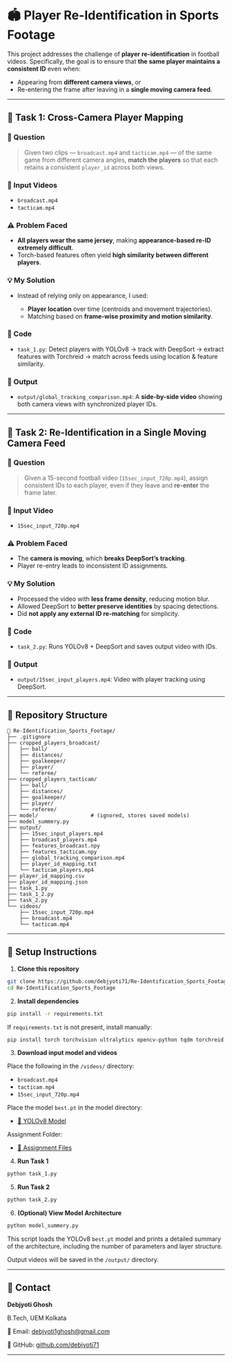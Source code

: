 # 🏟️ Player Re-Identification in Sports Footage

This project addresses the challenge of **player re-identification** in football videos. Specifically, the goal is to ensure that **the same player maintains a consistent ID** even when:

* Appearing from **different camera views**, or
* Re-entering the frame after leaving in a **single moving camera feed**.

---

## 🌟 Task 1: Cross-Camera Player Mapping

### 📌 Question

> Given two clips — `broadcast.mp4` and `tacticam.mp4` — of the same game from different camera angles, **match the players** so that each retains a consistent `player_id` across both views.

### 📅 Input Videos

* `broadcast.mp4`
* `tacticam.mp4`

### ⚠️ Problem Faced

* **All players wear the same jersey**, making **appearance-based re-ID extremely difficult**.
* Torch-based features often yield **high similarity between different players**.

### 💡 My Solution

* Instead of relying only on appearance, I used:

  * **Player location** over time (centroids and movement trajectories).
  * Matching based on **frame-wise proximity and motion similarity**.

### 🧠 Code

* `task_1.py`: Detect players with YOLOv8 → track with DeepSort → extract features with Torchreid → match across feeds using location & feature similarity.

### 🎨 Output

* `output/global_tracking_comparison.mp4`: A **side-by-side video** showing both camera views with synchronized player IDs.

---

## 🌟 Task 2: Re-Identification in a Single Moving Camera Feed

### 📌 Question

> Given a 15-second football video (`15sec_input_720p.mp4`), assign consistent IDs to each player, even if they leave and **re-enter** the frame later.

### 📅 Input Video

* `15sec_input_720p.mp4`

### ⚠️ Problem Faced

* The **camera is moving**, which **breaks DeepSort’s tracking**.
* Player re-entry leads to inconsistent ID assignments.

### 💡 My Solution

* Processed the video with **less frame density**, reducing motion blur.
* Allowed DeepSort to **better preserve identities** by spacing detections.
* Did **not apply any external ID re-matching** for simplicity.

### 🧠 Code

* `task_2.py`: Runs YOLOv8 + DeepSort and saves output video with IDs.

### 🎨 Output

* `output/15sec_input_players.mp4`: Video with player tracking using DeepSort.

---

## 📆 Repository Structure

```
📁 Re-Identification_Sports_Footage/
├── .gitignore
├── cropped_players_broadcast/
│   ├── ball/
│   ├── distances/
│   ├── goalkeeper/
│   ├── player/
│   └── referee/
├── cropped_players_tacticam/
│   ├── ball/
│   ├── distances/
│   ├── goalkeeper/
│   ├── player/
│   └── referee/
├── model/                 # (ignored, stores saved models)
├── model_summery.py
├── output/
│   ├── 15sec_input_players.mp4
│   ├── broadcast_players.mp4
│   ├── features_broadcast.npy
│   ├── features_tacticam.npy
│   ├── global_tracking_comparison.mp4
│   ├── player_id_mapping.txt
│   └── tacticam_players.mp4
├── player_id_mapping.csv
├── player_id_mapping.json
├── task_1.py
├── task_1_2.py
├── task_2.py
└── videos/
    ├── 15sec_input_720p.mp4
    ├── broadcast.mp4
    └── tacticam.mp4
```

---

## 🔧 Setup Instructions

1. **Clone this repository**

```bash
git clone https://github.com/debjyoti71/Re-Identification_Sports_Footage.git
cd Re-Identification_Sports_Footage
```

2. **Install dependencies**

```bash
pip install -r requirements.txt
```

If `requirements.txt` is not present, install manually:

```bash
pip install torch torchvision ultralytics opencv-python tqdm torchreid deep_sort_realtime
```

3. **Download input model and videos**

Place the following in the `/videos/` directory:

* `broadcast.mp4`
* `tacticam.mp4`
* `15sec_input_720p.mp4`

Place the model `best.pt` in the model directory:

* [📅 YOLOv8 Model](https://drive.google.com/file/d/1-5fOSHOSB9UXyP_enOoZNAM_ScrePVcMD/view)

Assignment Folder:

* [📁 Assignment Files](https://drive.google.com/drive/folders/1Nx6Hn0UUI6L-6i8WknXd4Cv2c3VjZTP?usp=sharing)

4. **Run Task 1**

```bash
python task_1.py
```

5. **Run Task 2**

```bash
python task_2.py
```

6. **(Optional) View Model Architecture**

```bash
python model_summery.py
```

This script loads the YOLOv8 `best.pt` model and prints a detailed summary of the architecture, including the number of parameters and layer structure.

Output videos will be saved in the `/output/` directory.

---

## 📩 Contact

**Debjyoti Ghosh**

B.Tech, UEM Kolkata

📧 Email: [debjyoti1ghosh@gmail.com](mailto:debjyoti1ghosh@gmail.com)

🔗 GitHub: [github.com/debjyoti71](https://github.com/debjyoti71)

---

